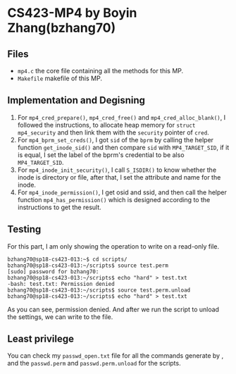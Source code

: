 # CS423-MP4 by Boyin Zhang(bzhang70)

## Files

* `mp4.c` the core file containing all the methods for this MP.
* `Makefile` makefile of this MP.

## Implementation and Degisning

1. For `mp4_cred_prepare()`, `mp4_cred_free()` and `mp4_cred_alloc_blank()`, I followed the instructions, to allocate heap memory for `struct mp4_security` and then link them with the `security` pointer of `cred`.
2. For `mp4_bprm_set_creds()`, I got `sid` of the `bprm` by calling the helper function `get_inode_sid()` and then compare `sid` with `MP4_TARGET_SID`, if it is equal, I set the label of the bprm's credential to be also `MP4_TARGET_SID`.
3. For `mp4_inode_init_security()`, I call `S_ISDIR()` to know whether the inode is directory or file, after that, I set the attribute and name for the inode.
4. For `mp4_inode_permission()`, I get osid and ssid, and then call the helper function `mp4_has_permission()` which is designed according to the instructions to get the result.  

## Testing
For this part, I am only showing the operation to write on a read-only file.
```
bzhang70@sp18-cs423-013:~$ cd scripts/
bzhang70@sp18-cs423-013:~/scripts$ source test.perm
[sudo] password for bzhang70:
bzhang70@sp18-cs423-013:~/scripts$ echo "hard" > test.txt
-bash: test.txt: Permission denied
bzhang70@sp18-cs423-013:~/scripts$ source test.perm.unload
bzhang70@sp18-cs423-013:~/scripts$ echo "hard" > test.txt
```
As you can see, permission denied. And after we run the script to unload the settings, we can write to the file.

## Least privilege
You can check my `passwd_open.txt` file for all the commands generate by , and the `passwd.perm` and `passwd.perm.unload` for the scripts.
